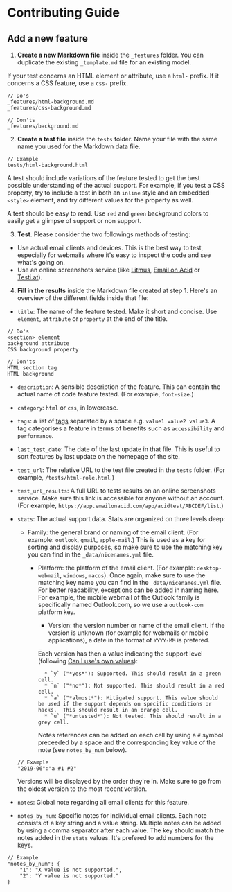 # Contributing Guide

## Add a new feature

1. **Create a new Markdown file** inside the `_features` folder. You can duplicate the existing `_template.md` file for an existing model. 

If your test concerns an HTML element or attribute, use a `html-` prefix. If it concerns a CSS feature, use a `css-` prefix.

```
// Do's
_features/html-background.md
_features/css-background.md

// Don'ts
_features/background.md
```

2. **Create a test file** inside the `tests` folder. Name your file with the same name you used for the Markdown data file.

```
// Example
tests/html-background.html
```

A test should include variations of the feature tested to get the best possible understanding of the actual support. For example, if you test a CSS property, try to include a test in both an `inline` style and an embedded `<style>` element, and try different values for the property as well.

A test should be easy to read. Use `red` and `green` background colors to easily get a glimpse of support or non support.

3. **Test**. Please consider the two followings methods of testing:

* Use actual email clients and devices. This is the best way to test, especially for webmails where it's easy to inspect the code and see what's going on.
* Use an online screenshots service (like [Litmus](https://www.litmus.com), [Email on Acid](https://www.emailonacid.com) or [Testi.at](https://www.testi.at)).

4. **Fill in the results** inside the Markdown file created at step 1. Here's an overview of the different fields inside that file:

* `title`: The name of the feature tested. Make it short and concise. Use `element`, `attribute` or `property` at the end of the title. 

```
// Do's
<section> element
background attribute
CSS background property

// Don'ts
HTML section tag
HTML background
```

* `description`: A sensible description of the feature. This can contain the actual name of code feature tested. (For example, `font-size`.)
* `category`: `html` or `css`, in lowercase.
* `tags`: a list of [tags](https://jekyllrb.com/docs/posts/#tags-and-categories) separated by a space e.g. `value1 value2 value3`. A tag categorises a feature in terms of benefits such as `accessibility` and `performance`.
* `last_test_date`: The date of the last update in that file. This is useful to sort features by last update on the homepage of the site.
* `test_url`: The relative URL to the test file created in the `tests` folder. (For example, `/tests/html-role.html`.)
* `test_url_results`: A full URL to tests results on an online screenshots service. Make sure this link is accessible for anyone without an account. (For example, `https://app.emailonacid.com/app/acidtest/ABCDEF/list`.)
* `stats`: The actual support data. Stats are organized on three levels deep:

    * Family: the general brand or naming of the email client. (For example: `outlook`, `gmail`, `apple-mail`.) This is used as a key for sorting and display purposes, so make sure to use the matching key you can find in the `_data/nicenames.yml` file.
    
        * Platform: the platform of the email client. (For example: `desktop-webmail`, `windows`, `macos`). Once again, make sure to use the matching key name you can find in the `_data/nicenames.yml` file. For better readability, exceptions can be added in naming here. For example, the mobile webmail of the Outlook family is specifically named Outlook.com, so we use a `outlook-com` platform key.

            * Version: the version number or name of the email client. If the version is unknown (for example for webmails or mobile applications), a date in the format of `YYYY-MM` is prefered.

            Each version has then a value indicating the support level (following [Can I use's own values](https://github.com/Fyrd/caniuse/blob/master/CONTRIBUTING.md)):

                * `y` ("*yes*"): Supported. This should result in a green cell.
                * `n` ("*no*"): Not supported. This should result in a red cell.
                * `a` ("*almost*"): Mitigated support. This value should be used if the support depends on specific conditions or hacks.  This should result in an orange cell.
                * `u` ("*untested*"): Not tested. This should result in a grey cell.

            Notes references can be added on each cell by using a `#` symbol preceeded by a space and the corresponding key value of the note (see `notes_by_num` below).

    ```
    // Example
    "2019-06":"a #1 #2"
    ```

    Versions will be displayed by the order they're in. Make sure to go from the oldest version to the most recent version. 

* `notes`: Global note regarding all email clients for this feature.
* `notes_by_num`: Specific notes for individual email clients. Each note consists of a key string and a value string. Multiple notes can be added by using a comma separator after each value. The key should match the notes added in the `stats` values. It's prefered to add numbers for the keys.

```
// Example
"notes_by_num": {
    "1": "X value is not supported.",
    "2": "Y value is not supported."
}
```
